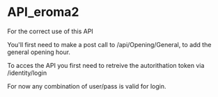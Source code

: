 # API_eroma2

For the correct use of this API 

You'll first need to make a post call to /api/Opening/General, to add the general opening hour. 

To acces the API you first need to retreive the autorithation token via /identity/login

For now any combination of user/pass is valid for login.
